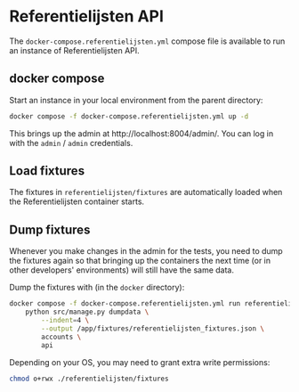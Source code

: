 # Referentielijsten API

The `docker-compose.referentielijsten.yml` compose file is available to run an instance of Referentielijsten API.

## docker compose

Start an instance in your local environment from the parent directory:

```bash
docker compose -f docker-compose.referentielijsten.yml up -d
```

This brings up the admin at http://localhost:8004/admin/. You can log in with the `admin` / `admin`
credentials.

## Load fixtures

The fixtures in `referentielijsten/fixtures` are automatically loaded when the Referentielijsten container starts.

## Dump fixtures

Whenever you make changes in the admin for the tests, you need to dump the fixtures again so that
bringing up the containers the next time (or in other developers' environments) will still have the
same data.

Dump the fixtures with (in the `docker` directory):

```bash
docker compose -f docker-compose.referentielijsten.yml run referentielijsten-web.local \
    python src/manage.py dumpdata \
        --indent=4 \
        --output /app/fixtures/referentielijsten_fixtures.json \
        accounts \
        api
```

Depending on your OS, you may need to grant extra write permissions:

```bash
chmod o+rwx ./referentielijsten/fixtures
```
